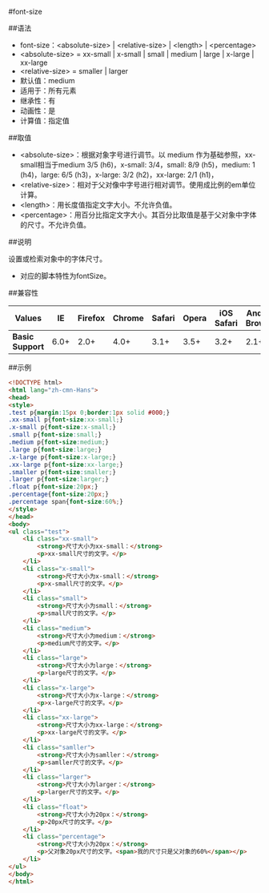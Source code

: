 #font-size

##语法

- font-size：&lt;absolute-size&gt; | &lt;relative-size&gt; | &lt;length&gt; | &lt;percentage&gt;
- &lt;absolute-size&gt; = xx-small | x-small | small | medium | large | x-large | xx-large
- &lt;relative-size&gt; = smaller | larger
- 默认值：medium
- 适用于：所有元素
- 继承性：有
- 动画性：是
- 计算值：指定值


##取值

- &lt;absolute-size&gt;：根据对象字号进行调节。以 medium 作为基础参照，xx-small相当于medium 3/5 (h6)，x-small: 3/4，small: 8/9 (h5)，medium: 1 (h4)，large: 6/5 (h3)，x-large: 3/2 (h2)，xx-large: 2/1 (h1)，
- &lt;relative-size&gt;：相对于父对像中字号进行相对调节。使用成比例的em单位计算。
- &lt;length&gt;：用长度值指定文字大小。不允许负值。
- &lt;percentage&gt;：用百分比指定文字大小。其百分比取值是基于父对象中字体的尺寸。不允许负值。


##说明

设置或检索对象中的字体尺寸。

- 对应的脚本特性为fontSize。


##兼容性


<table class="compatible">
<thead>
	<tr>
		<th>Values</th>
		<th>IE</th>
		<th>Firefox</th>
		<th>Chrome</th>
		<th>Safari</th>
		<th>Opera</th>
		<th>iOS Safari</th>
		<th>Android Browser</th>
		<th>Android Chrome</th>
	</tr>
</thead>
<tbody>
	<tr>
		<td><strong>Basic Support</strong></td>
		<td class="support">6.0+</td>
		<td class="support">2.0+</td>
		<td class="support">4.0+</td>
		<td class="support">3.1+</td>
		<td class="support">3.5+</td>
		<td class="support">3.2+</td>
		<td class="support">2.1+</td>
		<td class="support">18.0+</td>
	</tr>
</tbody>
</table>

##示例

```html
<!DOCTYPE html>
<html lang="zh-cmn-Hans">
<head>
<style>
.test p{margin:15px 0;border:1px solid #000;}
.xx-small p{font-size:xx-small;}
.x-small p{font-size:x-small;}
.small p{font-size:small;}
.medium p{font-size:medium;}
.large p{font-size:large;}
.x-large p{font-size:x-large;}
.xx-large p{font-size:xx-large;}
.smaller p{font-size:smaller;}
.larger p{font-size:larger;}
.float p{font-size:20px;}
.percentage{font-size:20px;}
.percentage span{font-size:60%;}
</style>
</head>
<body>
<ul class="test">
	<li class="xx-small">
		<strong>尺寸大小为xx-small：</strong>
		<p>xx-small尺寸的文字。</p>
	</li>
	<li class="x-small">
		<strong>尺寸大小为x-small：</strong>
		<p>x-small尺寸的文字。</p>
	</li>
	<li class="small">
		<strong>尺寸大小为small：</strong>
		<p>small尺寸的文字。</p>
	</li>
	<li class="medium">
		<strong>尺寸大小为medium：</strong>
		<p>medium尺寸的文字。</p>
	</li>
	<li class="large">
		<strong>尺寸大小为large：</strong>
		<p>large尺寸的文字。</p>
	</li>
	<li class="x-large">
		<strong>尺寸大小为x-large：</strong>
		<p>x-large尺寸的文字。</p>
	</li>
	<li class="xx-large">
		<strong>尺寸大小为xx-large：</strong>
		<p>xx-large尺寸的文字。</p>
	</li>
	<li class="samller">
		<strong>尺寸大小为samller：</strong>
		<p>samller尺寸的文字。</p>
	</li>
	<li class="larger">
		<strong>尺寸大小为larger：</strong>
		<p>larger尺寸的文字。</p>
	</li>
	<li class="float">
		<strong>尺寸大小为20px：</strong>
		<p>20px尺寸的文字。</p>
	</li>
	<li class="percentage">
		<strong>尺寸大小为20px：</strong>
		<p>父对象20px尺寸的文字。<span>我的尺寸只是父对象的60%</span></p>
	</li>
</ul>
</body>
</html>

```

